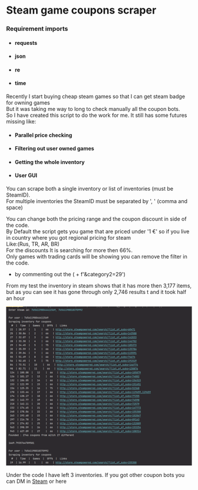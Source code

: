 # Steam game coupons scraper
### Requirement imports
- #### requests   
- #### json   
- #### re   
- #### time

Recently I start buying cheap steam games so that I can get steam badge for owning games  
But it was taking me way to long to check manually all the coupon bots.   
So I have created this script to do the work for me. It still has some futures missing like:
- #### Parallel price checking
- #### Filtering out user owned games
- #### Getting the whole inventory  
- #### User GUI

You can scrape both a single inventory or list of inventories (must be SteamID).  
For multiple inventories the SteamID must be separated by ', ' (comma and space)

You can change both the pricing range and the coupon discount in side of the code.  
By Default the script gets you game that are priced under '1 €' so if you live in country where you got regional pricing for steam  
Like:(Rus, TR, AR, BR)  
For the discounts It is searching for more then 66%.  
Only games with trading cards will be showing you can remove the filter in the code.  
- by commenting out the ( + f'&category2=29')

From my test the inventory in steam shows that it has more then 3,177 items, but as you can see it has gone through only 2,746 results  t
and it took half an hour

![img.png](img.png)

Under the code I have left 3 inventories. If you got other coupon bots you can DM in
[Steam](https://steamcommunity.com/profiles/76561198145230280) 
or here 
